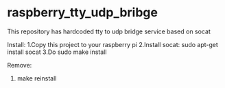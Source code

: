 # raspberry_tty_udp_bribge

This repository has hardcoded tty to udp bridge service based on socat

Install:
1.Copy this project to your raspberry pi
2.Install socat: sudo apt-get install socat
3.Do sudo make install

Remove:
1. make reinstall
